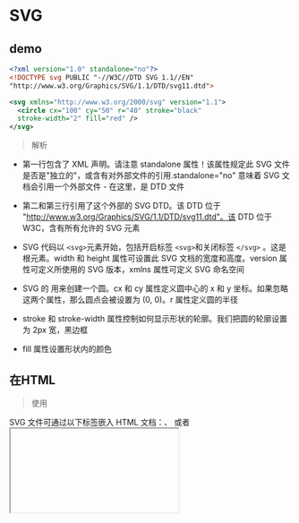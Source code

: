 # SVG

## demo

```xml
<?xml version="1.0" standalone="no"?>
<!DOCTYPE svg PUBLIC "-//W3C//DTD SVG 1.1//EN"
"http://www.w3.org/Graphics/SVG/1.1/DTD/svg11.dtd">

<svg xmlns="http://www.w3.org/2000/svg" version="1.1">
  <circle cx="100" cy="50" r="40" stroke="black"
  stroke-width="2" fill="red" />
</svg>
```

> 解析

+ 第一行包含了 XML 声明。请注意 standalone 属性！该属性规定此 SVG 文件是否是"独立的"，或含有对外部文件的引用.standalone="no" 意味着 SVG 文档会引用一个外部文件 - 在这里，是 DTD 文件

+ 第二和第三行引用了这个外部的 SVG DTD。该 DTD 位于 "http://www.w3.org/Graphics/SVG/1.1/DTD/svg11.dtd"。该 DTD 位于 W3C，含有所有允许的 SVG 元素

+ SVG 代码以 `<svg>`元素开始，包括开启标签 `<svg>`和关闭标签 `</svg>` 。这是根元素。width 和 height 属性可设置此 SVG 文档的宽度和高度。version 属性可定义所使用的 SVG 版本，xmlns 属性可定义 SVG 命名空间
+ SVG 的 <circle> 用来创建一个圆。cx 和 cy 属性定义圆中心的 x 和 y 坐标。如果忽略这两个属性，那么圆点会被设置为 (0, 0)。r 属性定义圆的半径
+ stroke 和 stroke-width 属性控制如何显示形状的轮廓。我们把圆的轮廓设置为 2px 宽，黑边框

+ fill 属性设置形状内的颜色

## 在HTML

> 使用

SVG 文件可通过以下标签嵌入 HTML 文档：<embed>、<object> 或者 <iframe>。

SVG的代码可以直接嵌入到HTML页面中，或您可以直接链接到SVG文件

> `<embed>`

- 优势：所有主要浏览器都支持，并允许使用脚本
- 缺点：不推荐在HTML4和XHTML中使用（但在HTML5允许）

```html
<embed src="circle1.svg" type="image/svg+xml" />
```

> `<object>`

- 优势：所有主要浏览器都支持，并支持HTML4，XHTML和HTML5标准
- 缺点：不允许使用脚本

```html
<object data="circle1.svg" type="image/svg+xml"></object>
```

> `<iframe>`

- 优势：所有主要浏览器都支持，并允许使用脚本
- 缺点：不推荐在HTML4和XHTML中使用（但在HTML5允许）

```html
<iframe src="circle1.svg"></iframe>
```

> `<svg>`

<svg xmlns="http://www.w3.org/2000/svg" version="1.1">
    <circle cx="100" cy="50" r="40" stroke="black" stroke-width="2" fill="red" />
</svg>

```html
<svg xmlns="http://www.w3.org/2000/svg" version="1.1">
    <circle cx="100" cy="50" r="40" stroke="black" stroke-width="2" fill="red" />
</svg>
```



> <a>`

```html
<a href="circle1.svg">View SVG file</a>
```

## 矩形

> 预定义形状

- 矩形 <rect>
- 圆形 <circle>
- 椭圆 <ellipse>
- 线 <line>
- 折线 <polyline>
- 多边形 <polygon>
- 路径 <path>

### <rect>1

<rect> 标签可用来创建矩形，以及矩形的变种

<svg xmlns="http://www.w3.org/2000/svg" version="1.1">
  <rect width="300" height="100"
  style="fill:rgb(0,0,255);stroke-width:1;stroke:rgb(0,0,0)"/>
</svg>

```html
<svg xmlns="http://www.w3.org/2000/svg" version="1.1">
  <rect width="300" height="100"
  style="fill:rgb(0,0,255);stroke-width:1;stroke:rgb(0,0,0)"/>
</svg>
```

> 解析

- rect 元素的 width 和 height 属性可定义矩形的高度和宽度
- style 属性用来定义 CSS 属性
- CSS 的 fill 属性定义矩形的填充颜色（rgb 值、颜色名或者十六进制值）
- CSS 的 stroke-width 属性定义矩形边框的宽度
- CSS 的 stroke 属性定义矩形边框的颜色

### <rect>2

<svg xmlns="http://www.w3.org/2000/svg" version="1.1">
  <rect x="50" y="20" width="100" height="100"
  style="fill:blue;stroke:pink;stroke-width:5;fill-opacity:0.1;
  stroke-opacity:0.9"/>
</svg>

```html
<svg xmlns="http://www.w3.org/2000/svg" version="1.1">
  <rect x="50" y="20" width="100" height="100"
  style="fill:blue;stroke:pink;stroke-width:5;fill-opacity:0.1;
  stroke-opacity:0.9"/>
</svg>
```

> 解析

- x 属性定义矩形的左侧位置（例如，x="0" 定义矩形到浏览器窗口左侧的距离是 0px）
- y 属性定义矩形的顶端位置（例如，y="0" 定义矩形到浏览器窗口顶端的距离是 0px）
- CSS 的 fill-opacity 属性定义填充颜色透明度（合法的范围是：0 - 1）
- CSS 的 stroke-opacity 属性定义轮廓颜色的透明度（合法的范围是：0 - 1）

### <rect>3

<svg xmlns="http://www.w3.org/2000/svg" version="1.1">  <rect x="50" y="20" rx="20" ry="20" width="100" height="100"  style="fill:red;stroke:black;stroke-width:5;opacity:0.5"/></svg>

```html
<svg xmlns="http://www.w3.org/2000/svg" version="1.1">  
    <rect x="50" y="20" rx="20" ry="20" width="100" height="100" style="fill:red;stroke:black;stroke-width:5;opacity:0.5"/>
</svg>
```

> 解析

+ rx 和 ry 属性可使矩形产生圆角
+ CSS opacity 属性用于定义了元素的透明值 (范围: 0 到 1)

## 圆形

### <circle>

<svg xmlns="http://www.w3.org/2000/svg" version="1.1">
  <circle cx="100" cy="50" r="40" stroke="black"
  stroke-width="2" fill="red"/>
</svg>

```html
<svg xmlns="http://www.w3.org/2000/svg" version="1.1">
  <circle cx="100" cy="50" r="40" stroke="black"
  stroke-width="2" fill="red"/>
</svg>
```

## 椭圆

### <ellipse>

<svg xmlns="http://www.w3.org/2000/svg" version="1.1">   <ellipse cx="150" cy="70" rx="100" ry="50"   style="fill:yellow;stroke:purple;stroke-width:2"/> </svg>



```html
<svg xmlns="http://www.w3.org/2000/svg" version="1.1">
  <ellipse cx="300" cy="80" rx="100" ry="50"
  style="fill:yellow;stroke:purple;stroke-width:2"/>
</svg>
```

> 解析

- CX属性定义的椭圆中心的x坐标
- CY属性定义的椭圆中心的y坐标
- RX属性定义的水平半径
- RY属性定义的垂直半径

## 直线

### <line>

<svg xmlns="http://www.w3.org/2000/svg" version="1.1">  <line x1="0" y1="0" x2="200" y2="200"  style="stroke:rgb(255,0,0);stroke-width:2"/></svg>

```html
<svg xmlns="http://www.w3.org/2000/svg" version="1.1">
  <line x1="0" y1="0" x2="200" y2="200"
  style="stroke:rgb(255,0,0);stroke-width:2"/>
</svg>
```

> 解析

- x1 属性在 x 轴定义线条的开始
- y1 属性在 y 轴定义线条的开始
- x2 属性在 x 轴定义线条的结束
- y2 属性在 y 轴定义线条的结束

## 多边形

### <polygon>1

<svg  height="210" width="500">   <polygon points="200,10 250,190 160,210"   style="fill:lime;stroke:purple;stroke-width:1"/> </svg>

```html
<svg  height="210" width="500">
  <polygon points="200,10 250,190 160,210"
  style="fill:lime;stroke:purple;stroke-width:1"/>
</svg>
```

> 解析

+ points 属性定义多边形每个角的 x 和 y 坐标

### <polygon>2

<svg height="210" width="500">   <polygon points="100,10 40,198 190,78 10,78 160,198"   style="fill:lime;stroke:purple;stroke-width:5;fill-rule:evenodd;" /> </svg>

```html
<svg height="210" width="500">
  <polygon points="100,10 40,198 190,78 10,78 160,198"
  style="fill:lime;stroke:purple;stroke-width:5;fill-rule:evenodd;" />
</svg>
```

> 解析

+ fill-rule:用于指定如何判断图形的“内部”
  + **nonzero**:字面意思是非零。按照规则，要判断一个点是否在图形内，从该点作任意方向的一条射线，然后检测射线与图形路径的交点情况。从0开始计数，路径从左向右穿过射线则计数加1，从右向左穿过射线则计数减1。得出计数结果后，如果结果是0，则认为点在图形外部，否则认为在内部
  + **evenodd**:字面意思是“奇偶”。按照规则，要判断一个点是否在图形内，该点作任意方向的一条射线，然后检测射线与图形路径的交点的数量。如果结果是奇数则认为点在内部，是偶数则认为点在外部

## 曲线

### <polyline>

<svg xmlns="http://www.w3.org/2000/svg" version="1.1">   <polyline points="20,20 40,25 60,40 80,120 120,140 200,180"   style="fill:none;stroke:black;stroke-width:3" /> </svg>

```html
<svg xmlns="http://www.w3.org/2000/svg" version="1.1">
  <polyline points="20,20 40,25 60,40 80,120 120,140 200,180"
  style="fill:none;stroke:black;stroke-width:3" />
</svg>
```

## 路径

### <path>

下面的命令可用于路径数据

- M = moveto
- L = lineto
- H = horizontal lineto
- V = vertical lineto
- C = curveto
- S = smooth curveto
- Q = quadratic Bézier curve
- T = smooth quadratic Bézier curveto
- A = elliptical Arc
- Z = closepath

NOTE:以上所有命令均允许小写字母。大写表示绝对定位，小写表示相对定位

### <path>1

<svg xmlns="http://www.w3.org/2000/svg" version="1.1">     <path d="M150 0 L75 200 L225 200 Z" /> </svg>

```html
<svg xmlns="http://www.w3.org/2000/svg" version="1.1">
    <path d="M150 0 L75 200 L225 200 Z" />
</svg>
```

## 文本

### <text>1

<svg xmlns="http://www.w3.org/2000/svg" version="1.1">  <text x="0" y="15" fill="black">I love SVG</text></svg>

```html
<svg xmlns="http://www.w3.org/2000/svg" version="1.1">
  <text x="0" y="15" fill="black">I love SVG</text>
</svg>
```

### <text>2

<svg xmlns="http://www.w3.org/2000/svg" version="1.1">  <text x="0" y="15" fill="red" transform="rotate(30 20,40)">I love SVG</text></svg>

```
<svg xmlns="http://www.w3.org/2000/svg" version="1.1">
  <text x="0" y="15" fill="red" transform="rotate(30 20,40)">I love SVG</text>
</svg>
```

## stroke

- stroke
- stroke-width
- stroke-linecap
- stroke-dasharray

### stroke属性

<svg xmlns="http://www.w3.org/2000/svg" version="1.1">  <g fill="none">    <path stroke="red" d="M5 20 l215 0" />    <path stroke="blue" d="M5 40 l215 0" />    <path stroke="black" d="M5 60 l215 0" />  </g></svg>

```html
<svg xmlns="http://www.w3.org/2000/svg" version="1.1">
  <g fill="none">
    <path stroke="red" d="M5 20 l215 0" />
    <path stroke="blue" d="M5 40 l215 0" />
    <path stroke="black" d="M5 60 l215 0" />
  </g>
</svg>
```

### stroke-width

<svg xmlns="http://www.w3.org/2000/svg" version="1.1">  <g fill="none" stroke="black">    <path stroke-width="2" d="M5 20 l215 0" />    <path stroke-width="4" d="M5 40 l215 0" />    <path stroke-width="6" d="M5 60 l215 0" />  </g></svg>

```html
<svg xmlns="http://www.w3.org/2000/svg" version="1.1">
  <g fill="none" stroke="black">
    <path stroke-width="2" d="M5 20 l215 0" />
    <path stroke-width="4" d="M5 40 l215 0" />
    <path stroke-width="6" d="M5 60 l215 0" />
  </g>
</svg>
```

### stroke-linecap

<svg xmlns="http://www.w3.org/2000/svg" version="1.1">  <g fill="none" stroke="black" stroke-width="6">    <path stroke-linecap="butt" d="M5 20 l215 0" />    <path stroke-linecap="round" d="M5 40 l215 0" />    <path stroke-linecap="square" d="M5 60 l215 0" />  </g></svg>

```html
<svg xmlns="http://www.w3.org/2000/svg" version="1.1">
  <g fill="none" stroke="black" stroke-width="6">
    <path stroke-linecap="butt" d="M5 20 l215 0" />
    <path stroke-linecap="round" d="M5 40 l215 0" />
    <path stroke-linecap="square" d="M5 60 l215 0" />
  </g>
</svg>
```

### stroke-dasharray

<svg xmlns="http://www.w3.org/2000/svg" version="1.1">  <g fill="none" stroke="black" stroke-width="4">    <path stroke-dasharray="5,5" d="M5 20 l215 0" />    <path stroke-dasharray="10,10" d="M5 40 l215 0" />    <path stroke-dasharray="20,10,5,5,5,10" d="M5 60 l215 0" />  </g></svg>

```html
<svg xmlns="http://www.w3.org/2000/svg" version="1.1">
  <g fill="none" stroke="black" stroke-width="4">
    <path stroke-dasharray="5,5" d="M5 20 l215 0" />
    <path stroke-dasharray="10,10" d="M5 40 l215 0" />
    <path stroke-dasharray="20,10,5,5,5,10" d="M5 60 l215 0" />
  </g>
</svg>
```



## G

### <g>

SVG中的<g></g>标签用来组织其他SVG元素

G标签不支持X/Y属性来进行定位，需要修改位置时，可以使用transform="translate(x,y)"属性或者CSS来修改。注意：作为属性时，X,Y值不支持单位

## 滤镜

SVG可用的滤镜是：

- feBlend - 与图像相结合的滤镜
- feColorMatrix - 用于彩色滤光片转换
- feComponentTransfer
- feComposite
- feConvolveMatrix
- feDiffuseLighting
- feDisplacementMap
- feFlood
- feGaussianBlur
- feImage
- feMerge
- feMorphology
- feOffset - 过滤阴影
- feSpecularLighting
- feTile
- feTurbulence
- feDistantLight - 用于照明过滤
- fePointLight - 用于照明过滤
- feSpotLight - 用于照明过滤

### <defs>

所有互联网的SVG滤镜定义在<defs>元素中。<defs>元素定义短并含有特殊元素（如滤镜）定义

### <filter>

<filter>标签用来定义SVG滤镜。<filter>标签使用必需的id属性来定义向图形应用哪个滤镜

### 高斯模糊

<svg xmlns="http://www.w3.org/2000/svg" version="1.1">  
    <defs>    
        <filter id="f1" x="0" y="0">      
        	<feGaussianBlur in="SourceGraphic" stdDeviation="10" />    
        </filter>  
    </defs>  
    <rect width="90" height="90" stroke="green" stroke-width="3"  fill="yellow"  filter="url(#f1)" />
</svg>

```html
<svg xmlns="http://www.w3.org/2000/svg" version="1.1">
  <defs>
    <filter id="f1" x="0" y="0">
      <feGaussianBlur in="SourceGraphic" stdDeviation="15" />
    </filter>
  </defs>
  <rect width="90" height="90" stroke="green" stroke-width="3"
  fill="yellow" filter="url(#f1)" />
</svg>
```

> 解析

- <filter>元素id属性定义一个滤镜的唯一名称
- <feGaussianBlur>元素定义模糊效果
- in="SourceGraphic"这个部分定义了由整个图像创建效果
- stdDeviation属性定义模糊量
- <rect>元素的滤镜属性用来把元素链接到"f1"滤镜

### 阴影

<feOffset>元素是用于创建阴影效果。我们的想法是采取一个SVG图形（图像或元素）并移动它在xy平面上一点儿。

第一个例子偏移一个矩形（带<feOffset>），然后混合偏移图像顶部（含<feBlend>）

<svg xmlns="http://www.w3.org/2000/svg" version="1.1">  <defs>    <filter id="f1" x="0" y="0" width="200%" height="200%">      <feOffset result="offOut" in="SourceGraphic" dx="20" dy="20" />      <feBlend in="SourceGraphic" in2="offOut" mode="normal" />    </filter>  </defs>  <rect width="90" height="90" stroke="green" stroke-width="3"  fill="yellow" filter="url(#f1)" /></svg>

```html
<svg xmlns="http://www.w3.org/2000/svg" version="1.1">
  <defs>
    <filter id="f1" x="0" y="0" width="200%" height="200%">
      <feOffset result="offOut" in="SourceGraphic" dx="20" dy="20" />
      <feBlend in="SourceGraphic" in2="offOut" mode="normal" />
    </filter>
  </defs>
  <rect width="90" height="90" stroke="green" stroke-width="3"
  fill="yellow" filter="url(#f1)" />
</svg>
```

> 解析

- <filter>元素id属性定义一个滤镜的唯一名称
- <rect>元素的滤镜属性用来把元素链接到"f1"滤镜

## 渐变

### 类型

- Linear
- Radial

### <linearGradient

<linearGradient>元素用于定义线性渐变。

<linearGradient>标签必须嵌套在<defs>的内部。<defs>标签是definitions的缩写，它可对诸如渐变之类的特殊元素进行定义。

线性渐变可以定义为水平，垂直或角渐变

<svg xmlns="http://www.w3.org/2000/svg" version="1.1">   <defs>     <linearGradient id="grad1" x1="0%" y1="0%" x2="100%" y2="0%">       <stop offset="0%" style="stop-color:rgb(255,255,0);stop-opacity:1" />       <stop offset="100%" style="stop-color:rgb(255,0,0);stop-opacity:1" />     </linearGradient>   </defs>   <ellipse cx="200" cy="70" rx="85" ry="55" fill="url(#grad1)" /> </svg>

```html
<svg xmlns="http://www.w3.org/2000/svg" version="1.1">
  <defs>
    <linearGradient id="grad1" x1="0%" y1="0%" x2="100%" y2="0%">
      <stop offset="0%" style="stop-color:rgb(255,255,0);stop-opacity:1" />
      <stop offset="100%" style="stop-color:rgb(255,0,0);stop-opacity:1" />
    </linearGradient>
  </defs>
  <ellipse cx="200" cy="70" rx="85" ry="55" fill="url(#grad1)" />
</svg>
```

> 解析

- <linearGradient>标签的id属性可为渐变定义一个唯一的名称
- <linearGradient>标签的X1，X2，Y1，Y2属性定义渐变开始和结束位置
- 渐变的颜色范围可由两种或多种颜色组成。每种颜色通过一个<stop>标签来规定。offset属性用来定义渐变的开始和结束位置。
- 填充属性把 ellipse 元素链接到此渐变
- 一个渐变上的颜色坡度，是用`stop`元素定义的。`stop`元素可以是[``](https://developer.mozilla.org/zh-CN/docs/Web/SVG/Element/linearGradient)元素或者[``](https://developer.mozilla.org/zh-CN/docs/Web/SVG/Element/radialGradient)元素的子元素

### <radialGradient

<svg xmlns="http://www.w3.org/2000/svg" version="1.1">  <defs>    <radialGradient id="grad1" cx="50%" cy="50%" r="50%" fx="50%" fy="50%">      <stop offset="0%" style="stop-color:rgb(255,255,255);      stop-opacity:0" />      <stop offset="100%" style="stop-color:rgb(0,0,255);stop-opacity:1" />    </radialGradient>  </defs>  <ellipse cx="200" cy="70" rx="85" ry="55" fill="url(#grad1)" /></svg>

```html
<svg xmlns="http://www.w3.org/2000/svg" version="1.1">
  <defs>
    <radialGradient id="grad1" cx="50%" cy="50%" r="50%" fx="50%" fy="50%">
      <stop offset="0%" style="stop-color:rgb(255,255,255);
      stop-opacity:0" />
      <stop offset="100%" style="stop-color:rgb(0,0,255);stop-opacity:1" />
    </radialGradient>
  </defs>
  <ellipse cx="200" cy="70" rx="85" ry="55" fill="url(#grad1)" />
</svg>
```


